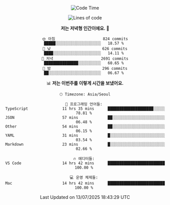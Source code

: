 <div align='center'>
 
<!--START_SECTION:waka-->
![Code Time](http://img.shields.io/badge/Code%20Time-4%2C493%20hrs%2026%20mins-blue)

![Lines of code](https://img.shields.io/badge/%EC%A0%80%EB%8A%94%20%EC%97%AC%ED%83%9C%EA%B9%8C%EC%A7%80%20-1.9%20million%20%EC%A4%84%EC%9D%98%20%EC%BD%94%EB%93%9C%EB%A5%BC%20%EC%9E%91%EC%84%B1%ED%96%88%EC%96%B4%EC%9A%94.-blue)

**저는 저녁형 인간이에요. 🦉** 

```text
🌞 아침                     824 commits         █████░░░░░░░░░░░░░░░░░░░░   18.57 % 
🌆 낮　                     626 commits         ████░░░░░░░░░░░░░░░░░░░░░   14.11 % 
🌃 저녁                     2691 commits        ███████████████░░░░░░░░░░   60.65 % 
🌙 밤　                     296 commits         ██░░░░░░░░░░░░░░░░░░░░░░░   06.67 % 
```


📊 **저는 이번주를 이렇게 시간을 보냈어요.** 

```text
🕑︎ Timezone: Asia/Seoul

💬 프로그래밍 언어들: 
TypeScript               11 hrs 35 mins      ████████████████████░░░░░   78.81 % 
JSON                     57 mins             ██░░░░░░░░░░░░░░░░░░░░░░░   06.48 % 
Other                    54 mins             ██░░░░░░░░░░░░░░░░░░░░░░░   06.15 % 
YAML                     31 mins             █░░░░░░░░░░░░░░░░░░░░░░░░   03.54 % 
Markdown                 23 mins             █░░░░░░░░░░░░░░░░░░░░░░░░   02.66 % 

🔥 에디터들: 
VS Code                  14 hrs 42 mins      █████████████████████████   100.00 % 

💻 운영 체제들: 
Mac                      14 hrs 42 mins      █████████████████████████   100.00 % 
```


 Last Updated on 13/07/2025 18:43:29 UTC
<!--END_SECTION:waka-->
 </div>
<!---
Emewjin/Emewjin is a ✨ special ✨ repository because its `README.md` (this file) appears on your GitHub profile.
You can click the Preview link to take a look at your changes.
--->
